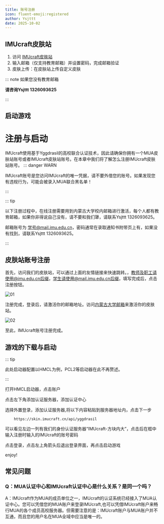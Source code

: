 ```yaml
---
title: 账号注册
icon: fluent-emoji:registered
author: Ysjttt
date: 2025-10-02
---
```




## **IMUcraft皮肤站**

1. 访问 [IMUcraft皮肤站](https://skin.imucraft.cn)
2. 输入邮箱（仅支持教育邮箱）并设置密码，完成邮箱验证
3. 皮肤上传：在皮肤站上传自定义皮肤



::: note 如果您没有教育邮箱

**请咨询Ysjttt 1326093625**

:::




## **启动游戏**

# 注册与启动

IMUcraft使用基于Yggdrasil的高校联合认证技术，因此请确保你拥有一个MUA皮肤站账号或者IMUcraft皮肤站账号。在本章中我们将了解怎么注册IMUcraft皮肤站账号。
::: danger WARN

IMUcraft账号是您访问IMUcraft的唯一凭据，请不要外借您的账号。如果发现您有违规行为，可能会被录入MUA联合黑名单！

:::



::: tip

以下注册过程中，在线注册需要用到内蒙古大学校内邮箱进行激活，每个人都有教育邮箱，如果你非得说自己没有，请不要和我们犟，请联系Ysjttt 1326093625。

邮箱账号为  学号@mail.imu.edu.cn，密码通常在录取通知书附带页上有，如果没有找到，请联系Ysjttt 1326093625。

:::

## 皮肤站账号注册

首先，访问我们的皮肤站，可以通过上面的友情链接来快速跳转。，教师及职工请使用@imu.edu.cn后缀，学生请使用@mail.imu.edu.cn后缀，填写完成后，点击注册按钮。

![01](https://lsky.imucraft.cn/i/2025/10/02/40.png)

注册完成，登录后，请激活你的邮箱地址。访问[内蒙古大学邮箱](http://mail.imu.edu.cn)来激活你的皮肤站。

![02](https://lsky.imucraft.cn/i/2025/10/02/41.png)

至此，IMUcraft账号注册完成。

## 游戏的下载与启动
::: tip

此处启动器配置以HMCL为例，PCL2等启动器在此不再赘述。

:::

打开HMCL启动器，点击账户



点击左下角添加认证服务器，添加认证中心



选择外置登录，添加认证服务器,将以下内容粘贴到服务器地址内，点击下一步

```服务器地址
    https://skin.imucraft.cn/api/yggdrasil
```



可以看见左边一列有我们的身份认证服务器“IMUcraft-方块内大”，点击后在框中输入注册时输入的IMUcraft的账号密码



点击登录，点击左上角箭头后退出登录界面，再点击启动游戏

enjoy!

## 常见问题
### Q：MUA认证中心和IMUcraft认证中心是什么关系？是同一个吗？

A：IMUcraft作为MUA的成员单位之一，IMUcraft的认证系统已经接入了MUA认证中心。您可以凭借您的MUA账户来登录IMUcraft,也可以凭借IMUcraft账户来畅行MUA的各个成员高校服务器。但需要注意的是：IMUcraft账户与MUA账户并不互通，而且您的用户名在MUA全域中应当是唯一的。